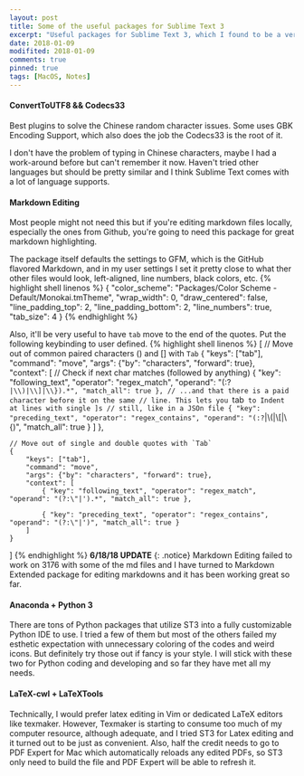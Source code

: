 ```yaml
---
layout: post
title: Some of the useful packages for Sublime Text 3
excerpt: "Useful packages for Sublime Text 3, which I found to be a very handy coding text editor not only for programmers but also for everyday users to have a enjoyful typing experience. Well, of course some of the credits goes to the mechanical keyboard I'm using L0L."
date: 2018-01-09
modifited: 2018-01-09
comments: true
pinned: true
tags: [MacOS, Notes]
---
```

#### ConvertToUTF8 && Codecs33
Best plugins to solve the Chinese random character issues. Some uses GBK Encoding Support, which also does the job the Codecs33 is the root of it.

I don't have the problem of typing in Chinese characters, maybe I had a work-around before but can't remember it now. Haven't tried other languages but should be pretty similar and I think Sublime Text comes with a lot of language supports. 

#### Markdown Editing
Most people might not need this but if you're editing markdown files locally, especially the ones from Github, you're going to need this package for great markdown highlighting. 

The package itself defaults the settings to GFM, which is the GitHub flavored Markdown, and in my user settings I set it pretty close to what ther other files would look, left-aligned, line numbers, black colors, etc. 
{% highlight shell linenos %}
{
    "color_scheme": "Packages/Color Scheme - Default/Monokai.tmTheme",
    "wrap_width": 0,
    "draw_centered": false,
    "line_padding_top": 2,
    "line_padding_bottom": 2,
    "line_numbers": true,
    "tab_size": 4
}
{% endhighlight %}

Also, it'll be very useful to have ```tab``` move to the end of the quotes. Put the following keybinding to user defined. 
{% highlight shell linenos %}
[
    // Move out of common paired characters () and [] with `Tab`
    {
        "keys": ["tab"],
        "command": "move",
        "args": {"by": "characters", "forward": true},
        "context": [
            // Check if next char matches (followed by anything)
            { "key": "following_text", "operator": "regex_match", "operand": "(:?`|\\)|\\]|\\}).*", "match_all": true },
            // ...and that there is a paid character before it on the same
            // line. This lets you `tab` to Indent at lines with single ]s
            // still, like in a JSOn file
            { "key": "preceding_text", "operator": "regex_contains", "operand": "(:?`|\\(|\\[|\\{)", "match_all": true }
        ]
    },

    // Move out of single and double quotes with `Tab`
    {
        "keys": ["tab"],
        "command": "move",
        "args": {"by": "characters", "forward": true},
        "context": [
            { "key": "following_text", "operator": "regex_match", "operand": "(?:\"|').*", "match_all": true },

            { "key": "preceding_text", "operator": "regex_contains", "operand": "(?:\"|')", "match_all": true }
        ]
    }
]
{% endhighlight %}
**6/18/18 UPDATE**
{: .notice}
Markdown Editing failed to work on 3176 with some of the md files and I have turned to Markdown Extended package for editing markdowns and it has been working great so far. 
#### Anaconda + Python 3
There are tons of Python packages that utilize ST3 into a fully customizable Python IDE to use. I tried a few of them but most of the others failed my esthetic expectation with unnecessary coloring of the codes and weird icons. But definitely try those out if fancy is your style. I will stick with these two for Python coding and developing and so far they have met all my needs. 
#### LaTeX-cwl + LaTeXTools
Technically, I would prefer latex editing in Vim or dedicated LaTeX editors like texmaker. However, Texmaker is starting to consume too much of my computer resource, although adequate, and I tried ST3 for Latex editing and it turned out to be just as convenient. Also, half the credit needs to go to PDF Expert for Mac which automatically reloads any edited PDFs, so ST3 only need to build the file and PDF Expert will be able to refresh it. 